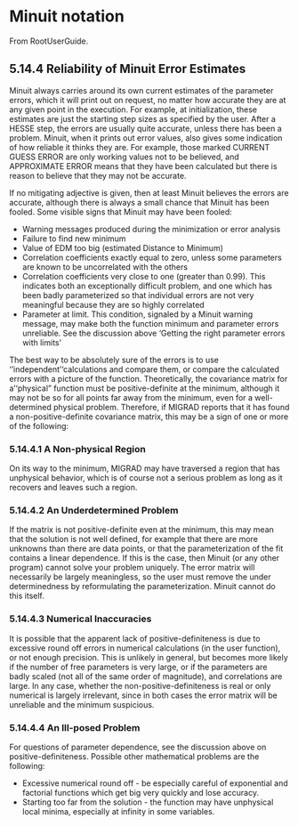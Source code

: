 # Minuit notation

From RootUserGuide.

## 5.14.4 Reliability of Minuit Error Estimates

Minuit always carries around its own current estimates of the parameter errors, which it will print out on request, no matter how accurate they are at any given point in the execution. For example, at initialization, these estimates are just the starting step sizes as specified by the user. After a HESSE step, the errors are usually quite accurate, unless there has been a problem. Minuit, when it prints out error values, also gives some indication of how reliable it thinks they are. For example, those marked CURRENT GUESS ERROR are only working values not to be believed, and APPROXIMATE ERROR means that they have been calculated but there is reason to believe that they may not be accurate.

If no mitigating adjective is given, then at least Minuit believes the errors are accurate, although there is always a small chance that Minuit has been fooled. Some visible signs that Minuit may have been fooled:

* Warning messages produced during the minimization or error analysis
* Failure to find new minimum
* Value of EDM too big (estimated Distance to Minimum)
* Correlation coefficients exactly equal to zero, unless some parameters are known to be uncorrelated with the others
* Correlation coefficients very close to one (greater than 0.99). This indicates both an exceptionally difficult problem, and one which has been badly parameterized so that individual errors are not very meaningful because they are so highly correlated
* Parameter at limit. This condition, signaled by a Minuit warning message, may make both the function minimum and parameter errors unreliable. See the discussion above ‘Getting the right parameter errors with limits’

The best way to be absolutely sure of the errors is to use ‘’independent’‘calculations and compare them, or compare the calculated errors with a picture of the function. Theoretically, the covariance matrix for a’‘physical” function must be positive-definite at the minimum, although it may not be so for all points far away from the minimum, even for a well-determined physical problem. Therefore, if MIGRAD reports that it has found a non-positive-definite covariance matrix, this may be a sign of one or more of the following:

### 5.14.4.1 A Non-physical Region

On its way to the minimum, MIGRAD may have traversed a region that has unphysical behavior, which is of course not a serious problem as long as it recovers and leaves such a region.

### 5.14.4.2 An Underdetermined Problem

If the matrix is not positive-definite even at the minimum, this may mean that the solution is not well defined, for example that there are more unknowns than there are data points, or that the parameterization of the fit contains a linear dependence. If this is the case, then Minuit (or any other program) cannot solve your problem uniquely. The error matrix will necessarily be largely meaningless, so the user must remove the under determinedness by reformulating the parameterization. Minuit cannot do this itself.

### 5.14.4.3 Numerical Inaccuracies

It is possible that the apparent lack of positive-definiteness is due to excessive round off errors in numerical calculations (in the user function), or not enough precision. This is unlikely in general, but becomes more likely if the number of free parameters is very large, or if the parameters are badly scaled (not all of the same order of magnitude), and correlations are large. In any case, whether the non-positive-definiteness is real or only numerical is largely irrelevant, since in both cases the error matrix will be unreliable and the minimum suspicious.

### 5.14.4.4 An Ill-posed Problem

For questions of parameter dependence, see the discussion above on positive-definiteness. Possible other mathematical problems are the following:

* Excessive numerical round off - be especially careful of exponential and factorial functions which get big very quickly and lose accuracy.
* Starting too far from the solution - the function may have unphysical local minima, especially at infinity in some variables.
